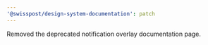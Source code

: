 ```yaml
---
'@swisspost/design-system-documentation': patch
---
```


Removed the deprecated notification overlay documentation page.
